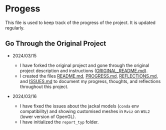 <!-- markdownlint-disable MD024 -->

# Progess

This file is used to keep track of the progress of the project. It is updated regularly.

## Go Through the Original Project

+ 2024/03/15
  + I have forked the original project and gone through the original project description and instructions ([ORIGINAL_README.md](ORIGINAL_README.md)).
  + I created the files [README.md](README.md), [PROGRESS.md](PROGRESS.md), [REFLECTIONS.md](REFLECTIONS.md), and [ISSUES.md](ISSUES.md) to document my progress, thoughts, and reflections throughout this project.

+ 2024/03/16
  + I have fixed the issues about the jackal models (`conda` env compatibility) and showing customised meshes in `Rviz` on `WSL2` (lower version of OpenGL).
  + I have initialized the `report_typ` folder.
